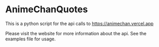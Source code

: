 # AnimeChanQuotes
This is a python script for the api calls to https://animechan.vercel.app

Please visit the website for more information about the api. See the examples file for usage.
